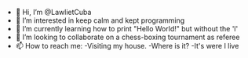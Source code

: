 - 👋 Hi, I’m @LawlietCuba
- 👀 I’m interested in keep calm and kept programming
- 🌱 I’m currently learning how to print "Hello World!" but without the 'l'
- 💞️ I’m looking to collaborate on a chess-boxing tournament as referee
- 📫 How to reach me: -Visiting my house. -Where is it? -It's were I live

<!---
LawlietCuba/LawlietCuba is a ✨ special ✨ repository because its `README.md` (this file) appears on your GitHub profile.
You can click the Preview link to take a look at your changes.
--->
